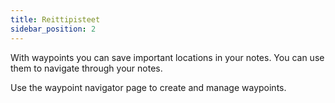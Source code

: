 ```yaml
---
title: Reittipisteet
sidebar_position: 2
---
```


With waypoints you can save important locations in your notes. You can use them to navigate through your notes.

Use the waypoint navigator page to create and manage waypoints.

